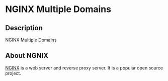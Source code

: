 # NGINX Multiple Domains

## Description

NGINX Multiple Domains

## About NGNIX

[NGINX](https://nginx.org/) is a web server and reverse proxy server. It is a popular open source project.
